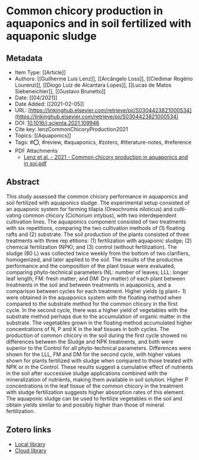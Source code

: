 # Common chicory production in aquaponics and in soil fertilized with aquaponic sludge

## Metadata

* Item Type: [[Article]]
* Authors: [[Guilherme Luis Lenz]], [[Arcângelo Loss]], [[Cledimar Rogério Lourenzi]], [[Diogo Luiz de Alcantara Lopes]], [[Lucas de Matos Siebeneichler]], [[Gustavo Brunetto]]
* Date: [[04/2021]]
* Date Added: [[2021-02-05]]
* URL: [https://linkinghub.elsevier.com/retrieve/pii/S0304423821000534](https://linkinghub.elsevier.com/retrieve/pii/S0304423821000534)
* DOI: [10.1016/j.scienta.2021.109946](https://doi.org/10.1016/j.scienta.2021.109946)
* Cite key: lenzCommonChicoryProduction2021
* Topics: [[Aquaponics]]
* Tags: #⭕, #review, #aquaponics, #zotero, #literature-notes, #reference
* PDF Attachments
	- [Lenz et al. - 2021 - Common chicory production in aquaponics and in soi.pdf](zotero://open-pdf/library/items/EZ9Z8RSY)

## Abstract

This study assessed the common chicory performance in aquaponics and soil fertilized with aquaponics sludge. The experimental setup consisted of an aquaponic system for farming tilapia (Oreochromis niloticus) and culti­ vating common chicory (Cichorium intybus), with two interdependent cultivation lines. The aquaponics component consisted of two treatments with six repetitions, comparing the two cultivation methods of (1) floating rafts and (2) substrate. The soil production of the plants consisted of three treatments with three rep­ etitions: (1) fertilization with aquaponic sludge; (2) chemical fertilization (NPK); and (3) control (without fertilization). The sludge (80 L) was collected twice weekly from the bottom of two clarifiers, homogenized, and later applied to the soil. The results of the productive performance and the composition of the plant tissue were evaluated, comparing phyto-technical parameters (NL: number of leaves; LLL: longer leaf length; FM: fresh matter; and DM: Dry matter) of each plant between treatments in the soil and between treatments in aquaponics, and a comparison between cycles for each treatment. Higher yields (g plant− 1) were obtained in the aquaponics system with the floating method when compared to the substrate method for the common chicory in the first cycle. In the second cycle, there was a higher yield of vegetables with the substrate method perhaps due to the accumulation of organic matter in the substrate. The vegetables grown in the floating method accumulated higher concentrations of N, P and K in the leaf tissues in both cycles. The production of common chicory in the soil during the first cycle showed no differences between the Sludge and NPK treatments, and both were superior to the Control for all phyto-technical parameters. Differences were shown for the LLL, FM and DM for the second cycle, with higher values shown for plants fertilized with sludge when compared to those treated with NPK or in the Control. These results suggest a cumulative effect of nutrients in the soil after successive sludge applications combined with the mineralization of nutrients, making them available in soil solution. Higher P concentrations in the leaf tissue of the common chicory in the treatment with sludge fertilization suggests higher absorption rates of this element. The aquaponic sludge can be used to fertilize vegetables in the soil and obtain yields similar to and possibly higher than those of mineral fertilization.


##  Zotero links
* [Local library](zotero://select/items/1_CEPRLSPG)
* [Cloud library](http://zotero.org/users/5448669/items/CEPRLSPG)

